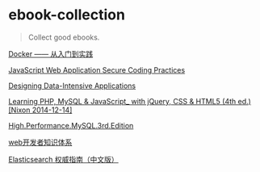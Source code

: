 # ebook-collection

> Collect good ebooks.

[Docker —— 从入门到实践](https://legacy.gitbook.com/book/yeasy/docker_practice/details)

[JavaScript Web Application Secure Coding Practices](https://github.com/Checkmarx/JS-SCP)

[Designing Data-Intensive Applications](https://github.com/viveksinha/designing-data-intensive-applications.git)

[Learning PHP, MySQL & JavaScript_ with jQuery, CSS & HTML5 (4th ed.) [Nixon 2014-12-14]](https://doc.lagout.org/programmation/Learning%20PHP,%20MySQL%20%26%20JavaScript_%20with%20jQuery,%20CSS%20%26%20HTML5%20(4th%20ed.)%20%5BNixon%202014-12-14%5D.pdf)

[High.Performance.MySQL.3rd.Edition](ftp://203.157.240.9/pub/docs/High.Performance.MySQL.3rd.Edition.pdf)

[web开发者知识体系](https://www.kancloud.cn/martist/ma_zhao_liu)

[Elasticsearch 权威指南（中文版）](https://legacy.gitbook.com/book/looly/elasticsearch-the-definitive-guide-cn/details)
